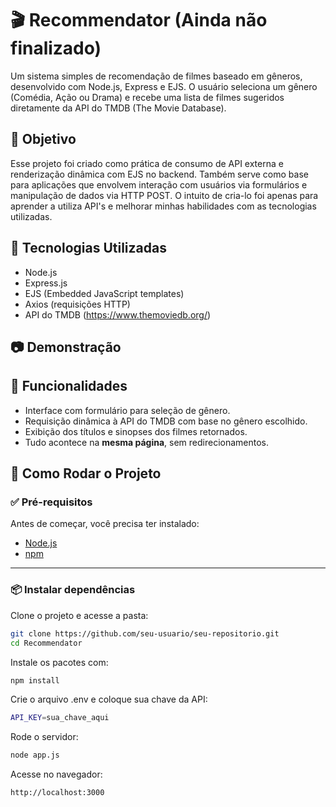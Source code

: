 # 🎬 Recommendator (Ainda não finalizado)

Um sistema simples de recomendação de filmes baseado em gêneros, desenvolvido com Node.js, Express e EJS. O usuário seleciona um gênero (Comédia, Ação ou Drama) e recebe uma lista de filmes sugeridos diretamente da API do TMDB (The Movie Database).

## 📌 Objetivo

Esse projeto foi criado como prática de consumo de API externa e renderização dinâmica com EJS no backend. Também serve como base para aplicações que envolvem interação com usuários via formulários e manipulação de dados via HTTP POST.
O intuito de cria-lo foi apenas para aprender a utiliza API's e melhorar minhas habilidades com as tecnologias utilizadas.

## 🚀 Tecnologias Utilizadas

- Node.js
- Express.js
- EJS (Embedded JavaScript templates)
- Axios (requisições HTTP)
- API do TMDB (https://www.themoviedb.org/)

## 📷 Demonstração



## 🧠 Funcionalidades

- Interface com formulário para seleção de gênero.
- Requisição dinâmica à API do TMDB com base no gênero escolhido.
- Exibição dos títulos e sinopses dos filmes retornados.
- Tudo acontece na **mesma página**, sem redirecionamentos.

## 🚀 Como Rodar o Projeto

### ✅ Pré-requisitos

Antes de começar, você precisa ter instalado:

- [Node.js](https://nodejs.org/)
- [npm](https://www.npmjs.com/)

---

### 📦 Instalar dependências

Clone o projeto e acesse a pasta:

```bash
git clone https://github.com/seu-usuario/seu-repositorio.git
cd Recommendator

```
Instale os pacotes com:

```bash
npm install

```
Crie o arquivo .env e coloque sua chave da API:

```bash
API_KEY=sua_chave_aqui

```
Rode o servidor:

```bash
node app.js

```
Acesse no navegador:

```bash
http://localhost:3000



